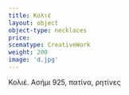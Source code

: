 ```yaml
---
title: Κολιέ
layout: object
object-type: necklaces
price: 
scematype: CreativeWork
weight: 200
image: 'd.jpg'
---
```

Κολιέ. Ασήμι 925, πατίνα, ρητίνες
